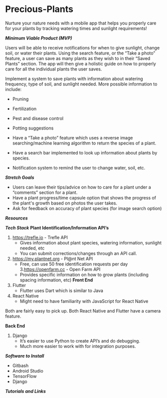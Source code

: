 # Precious-Plants
Nurture your nature needs with a mobile app that helps you properly care for your plants by tracking watering times and sunlight requirements!

***Minimum Viable Product (MVP)***

Users will be able to receive notifications for when to give sunlight, change soil, or water their plants. Using the search feature, or the “Take a photo” feature, a user can save as many plants as they wish to in their “Saved Plants” section. The app will then give a holistic guide on how to properly care for all the individual plants the user saves. 

Implement a system to save plants with information about watering frequency, type of soil, and sunlight needed. 
More possible information to include:
  - Pruning
  - Fertilization
  - Pest and disease control
  - Potting suggestions
  
- Have a “Take a photo” feature which uses a reverse image searching/machine learning algorithm to return the species of a plant.
- Have a search bar implemented to look up information about plants by species.
- Notification system to remind the user to change water, soil, etc.

***Stretch Goals***
- Users can leave their tips/advice on how to care for a plant under a “comments” section for a plant.
- Have a plant progress/time capsule option that shows the progress of the plant's growth based on photos the user takes.
- Ask for feedback on accuracy of plant species (for image search option) 

***Resources***

***Tech Stack***
**Plant Identification/Information API’s**
  1. https://trefle.io - Trefle API
     - Gives information about plant species, watering information, sunlight needed, etc
     - You can submit corrections/changes through an API call. 
  2. https://my.plantnet.org - Pl@nt Net API
      - Free, can use 50 free identification requests per day
  3.https://openfarm.cc - Open Farm API
       - Provides specific information on how to grow plants (including spacing information, etc)
**Front End**
1. Flutter
    - Flutter uses Dart which is similar to Java
2. React Native 
    - Might need to have familiarity with JavaScript for React Native
    
  Both are fairly easy to pick up.
  Both React Native and Flutter have a camera feature.

**Back End**
1. Django 
    - It’s easier to use Python to create API’s and do debugging. 
    - Much more easier to work with for integration purposes.

***Software to Install***
- Gitbash
- Android Studio
- TensorFlow
- Django 

***Tutorials and Links***
